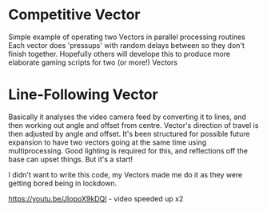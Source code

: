 
Competitive Vector 
==================
Simple example of operating two Vectors in parallel processing routines
Each vector does 'pressups' with random delays between so they don't finish together.
Hopefully others will develope this to produce more elaborate
gaming scripts for two (or more!) Vectors


Line-Following Vector 
=======================
Basically it analyses the video camera feed by converting it to lines, and then working out angle and offset from centre. Vector's direction of travel is then adjusted by angle and offset.
It's been structured for possible future expansion to have two vectors going at the same time using multiprocessing.
Good lighting is required for this, and reflections off the base can upset things. But it's a start!

I didn't want to write this code, my Vectors made me do it as they were getting bored being in lockdown. 

https://youtu.be/JIopoX9kDQI  - video speeded up x2

